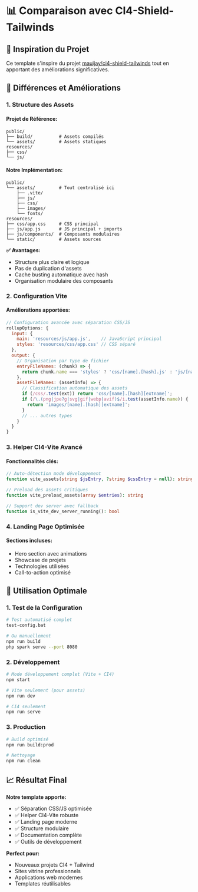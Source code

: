 # 📊 Comparaison avec CI4-Shield-Tailwinds

## 🎯 Inspiration du Projet

Ce template s'inspire du projet [mauijay/ci4-shield-tailwinds](https://github.com/mauijay/ci4-shield-tailwinds) tout en apportant des améliorations significatives.

## 🔄 Différences et Améliorations

### **1. Structure des Assets**

#### **Projet de Référence:**
```
public/
├── build/          # Assets compilés
└── assets/         # Assets statiques
resources/
├── css/
└── js/
```

#### **Notre Implémentation:**
```
public/
└── assets/         # Tout centralisé ici
    ├── .vite/
    ├── js/
    ├── css/
    ├── images/
    └── fonts/
resources/
├── css/app.css     # CSS principal
├── js/app.js       # JS principal + imports
├── js/components/  # Composants modulaires
└── static/         # Assets sources
```

**✅ Avantages:**
- Structure plus claire et logique
- Pas de duplication d'assets
- Cache busting automatique avec hash
- Organisation modulaire des composants

### **2. Configuration Vite**

#### **Améliorations apportées:**
```javascript
// Configuration avancée avec séparation CSS/JS
rollupOptions: {
  input: {
    main: 'resources/js/app.js',    // JavaScript principal
    styles: 'resources/css/app.css' // CSS séparé
  },
  output: {
    // Organisation par type de fichier
    entryFileNames: (chunk) => {
      return chunk.name === 'styles' ? 'css/[name].[hash].js' : 'js/[name].[hash].js';
    },
    assetFileNames: (assetInfo) => {
      // Classification automatique des assets
      if (/css/.test(ext)) return 'css/[name].[hash][extname]';
      if (/\.(png|jpe?g|svg|gif|webp|avif)$/i.test(assetInfo.name)) {
        return 'images/[name].[hash][extname]';
      }
      // ... autres types
    }
  }
}
```

### **3. Helper CI4-Vite Avancé**

#### **Fonctionnalités clés:**
```php
// Auto-détection mode développement
function vite_assets(string $jsEntry, ?string $cssEntry = null): string

// Preload des assets critiques
function vite_preload_assets(array $entries): string

// Support dev server avec fallback
function is_vite_dev_server_running(): bool
```

### **4. Landing Page Optimisée**

#### **Sections incluses:**
- Hero section avec animations
- Showcase de projets
- Technologies utilisées
- Call-to-action optimisé

## 🚀 Utilisation Optimale

### **1. Test de la Configuration**
```bash
# Test automatisé complet
test-config.bat

# Ou manuellement
npm run build
php spark serve --port 8080
```

### **2. Développement**
```bash
# Mode développement complet (Vite + CI4)
npm start

# Vite seulement (pour assets)
npm run dev

# CI4 seulement
npm run serve
```

### **3. Production**
```bash
# Build optimisé
npm run build:prod

# Nettoyage
npm run clean
```

## 📈 Résultat Final

**Notre template apporte:**
- ✅ Séparation CSS/JS optimisée
- ✅ Helper CI4-Vite robuste  
- ✅ Landing page moderne
- ✅ Structure modulaire
- ✅ Documentation complète
- ✅ Outils de développement

**Perfect pour:**
- Nouveaux projets CI4 + Tailwind
- Sites vitrine professionnels
- Applications web modernes
- Templates réutilisables
